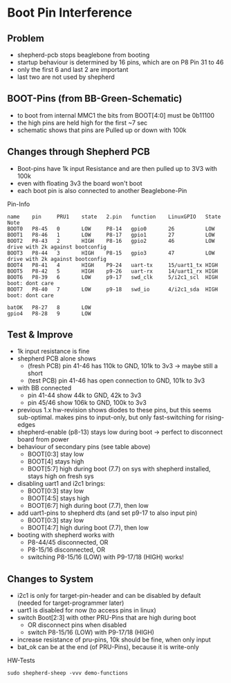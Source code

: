 # Boot Pin Interference

## Problem

- shepherd-pcb stops beaglebone from booting
- startup behaviour is determined by 16 pins, which are on P8 Pin 31 to 46
- only the first 6 and last 2 are important
- last two are not used by shepherd

## BOOT-Pins (from BB-Green-Schematic)

- to boot from internal MMC1 the bits from BOOT[4:0] must be 0b11100
- the high pins are held high for the first ~7 sec
- schematic shows that pins are Pulled up or down with 100k

## Changes through Shepherd PCB

- Boot-pins have 1k input Resistance and are then pulled up to 3V3 with 100k
- even with floating 3v3 the board won't boot
- each boot pin is also connected to another Beaglebone-Pin

Pin-Info

```
name    pin     PRU1    state   2.pin   function    LinuxGPIO   State   Note
BOOT0   P8-45   0       LOW     P8-14   gpio0       26          LOW
BOOT1   P8-46   1       LOW     P8-17   gpio1       27          LOW
BOOT2   P8-43   2       HIGH    P8-16   gpio2       46          LOW     drive with 2k against bootconfig
BOOT3   P8-44   3       HIGH    P8-15   gpio3       47          LOW     drive with 2k against bootconfig
BOOT4   P8-41   4       HIGH    P9-24   uart-tx     15/uart1_tx HIGH
BOOT5   P8-42   5       HIGH    p9-26   uart-rx     14/uart1_rx HIGH
BOOT6   P8-39   6       LOW     p9-17   swd_clk     5/i2c1_scl  HIGH    boot: dont care
BOOT7   P8-40   7       LOW     p9-18   swd_io      4/i2c1_sda  HIGH    boot: dont care

batOK   P8-27   8       LOW
gpio4   P8-28   9       LOW
```

## Test & Improve

- 1k input resistance is fine
- shepherd PCB alone shows
    - (fresh PCB) pin 41-46 has 110k to GND, 101k to 3v3  -> maybe still a short
    - (test PCB) pin 41-46 has open connection to GND, 101k to 3v3
- with BB connected
    - pin 41-44 show 44k to GND, 42k to 3v3
    - pin 45/46 show 106k to GND, 100k to 3v3
- previous 1.x hw-revision shows diodes to these pins, but this seems sub-optimal. makes pins to input-only, but only fast-switching for rising-edges
- shepherd-enable (p8-13) stays low during boot -> perfect to disconnect board from power
- behaviour of secondary pins (see table above)
    - BOOT[0:3] stay low
    - BOOT[4] stays high
    - BOOT[5:7] high during boot (7.7) on sys with shepherd installed, stays high on fresh sys
- disabling uart1 and i2c1 brings:
    - BOOT[0:3] stay low
    - BOOT[4:5] stays high
    - BOOT[6:7] high during boot (7.7), then low
- add uart1-pins to shepherd dts (and set p9-17 to also input pin)
    - BOOT[0:3] stay low
    - BOOT[4:7] high during boot (7.7), then low
- booting with shepherd works with
    - P8-44/45 disconnected, OR
    - P8-15/16 disconnected, OR
    - switching P8-15/16 (LOW) with P9-17/18 (HIGH) works!


## Changes to System

- i2c1 is only for target-pin-header and can be disabled by default (needed for target-programmer later)
- uart1 is disabled for now (to access pins in linux)
- switch Boot[2:3] with other PRU-Pins that are high during boot
    - OR disconnect pins when disabled
    - switch P8-15/16 (LOW) with P9-17/18 (HIGH)
- increase resistance of pru-pins, 10k should be fine, when only input
- bat_ok can be at the end (of PRU-Pins), because it is write-only

HW-Tests

```
sudo shepherd-sheep -vvv demo-functions
```
